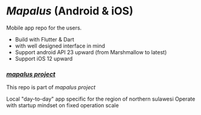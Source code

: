 # ***Mapalus*** (Android & iOS)

Mobile app repo for the users.

- Build with Flutter & Dart
- with well designed interface in mind
- Support android API 23 upward (from Marshmallow to latest)
- Support iOS 12 upward

### *[mapalus project](https://www.mapalusindonesia.com)*

This repo is part of *mapalus project*

Local "day-to-day" app specific for the region of northern sulawesi Operate with startup mindset on
fixed operation scale